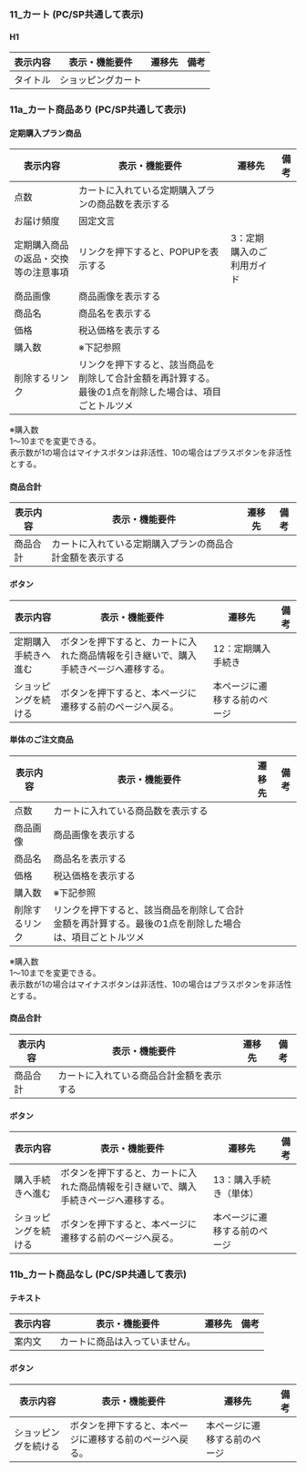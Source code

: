 ### 11_カート (PC/SP共通して表示)
#### H1
|表示内容|表示・機能要件|遷移先|備考|
|---|---|---|---|
|タイトル|ショッピングカート|||

### 11a_カート商品あり (PC/SP共通して表示)
#### 定期購入プラン商品
|表示内容|表示・機能要件|遷移先|備考|
|---|---|---|---|
|点数|カートに入れている定期購入プランの商品数を表示する|||
|お届け頻度|固定文言|||
|定期購入商品の返品・交換等の注意事項|リンクを押下すると、POPUPを表示する|3：定期購入のご利用ガイド||
|商品画像|商品画像を表示する|||
|商品名|商品名を表示する|||
|価格|税込価格を表示する|||
|購入数|※下記参照|||
|削除するリンク|リンクを押下すると、該当商品を削除して合計金額を再計算する。最後の1点を削除した場合は、項目ごとトルツメ|||

※購入数  
1〜10までを変更できる。  
表示数が1の場合はマイナスボタンは非活性、10の場合はプラスボタンを非活性とする。

#### 商品合計
|表示内容|表示・機能要件|遷移先|備考|
|---|---|---|---|
|商品合計|カートに入れている定期購入プランの商品合計金額を表示する|||

#### ボタン
|表示内容|表示・機能要件|遷移先|備考|
|---|---|---|---|
|定期購入手続きへ進む|ボタンを押下すると、カートに入れた商品情報を引き継いで、購入手続きページへ遷移する。|12：定期購入手続き||
|ショッピングを続ける|ボタンを押下すると、本ページに遷移する前のページへ戻る。	|本ページに遷移する前のページ||

#### 単体のご注文商品
|表示内容|表示・機能要件|遷移先|備考|
|---|---|---|---|
|点数|カートに入れている商品数を表示する|||
|商品画像|商品画像を表示する|||
|商品名|商品名を表示する|||
|価格|税込価格を表示する|||
|購入数|※下記参照|||
|削除するリンク|リンクを押下すると、該当商品を削除して合計金額を再計算する。最後の1点を削除した場合は、項目ごとトルツメ|||
※購入数  
1〜10までを変更できる。  
表示数が1の場合はマイナスボタンは非活性、10の場合はプラスボタンを非活性とする。

#### 商品合計
|表示内容|表示・機能要件|遷移先|備考|
|---|---|---|---|
|商品合計|カートに入れている商品合計金額を表示する|||

#### ボタン
|表示内容|表示・機能要件|遷移先|備考|
|---|---|---|---|
|購入手続きへ進む|ボタンを押下すると、カートに入れた商品情報を引き継いで、購入手続きページへ遷移する。|13：購入手続き（単体）||
|ショッピングを続ける|ボタンを押下すると、本ページに遷移する前のページへ戻る。|本ページに遷移する前のページ||

### 11b_カート商品なし (PC/SP共通して表示)
#### テキスト
|表示内容|表示・機能要件|遷移先|備考|
|---|---|---|---|
|案内文|カートに商品は入っていません。|||

#### ボタン
|表示内容|表示・機能要件|遷移先|備考|
|---|---|---|---|
|ショッピングを続ける|ボタンを押下すると、本ページに遷移する前のページへ戻る。|本ページに遷移する前のページ||